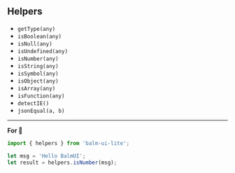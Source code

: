 ## Helpers

- `getType(any)`
- `isBoolean(any)`
- `isNull(any)`
- `isUndefined(any)`
- `isNumber(any)`
- `isString(any)`
- `isSymbol(any)`
- `isObject(any)`
- `isArray(any)`
- `isFunction(any)`
- `detectIE()`
- `jsonEqual(a, b)`

---

__For 🌰__

```js
import { helpers } from 'balm-ui-lite';

let msg = 'Hello BalmUI';
let result = helpers.isNumber(msg);
```
